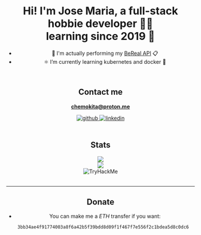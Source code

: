 <div align="center">


  

# Hi! I'm Jose Maria, a full-stack hobbie developer 👨‍💻 <br> learning since 2019 🚀
  
- 📃 I'm actually performing my [BeReal API](https://github.com/chemokita13/beReal-api) 📋
- ⚛️ I’m currently learning kubernetes and docker 🐋
  
<br/>  

## Contact me 
<!-- ### Contact with me in [my portolio's form](https://josemariapahino.me) -->
**chemokita@proton.me**
<div align="center">
<a href="https://github.com/chemokita13" target="_blank">
<img src=https://img.shields.io/badge/github-%2324292e.svg?&style=for-the-badge&logo=github&logoColor=white alt=github style="margin-bottom: 5px;" />
</a>
<a href="https://linkedin.com/in/jos%C3%A9-mar%C3%ADa-pahino-leibu-588303242" target="_blank">
<img src=https://img.shields.io/badge/linkedin-%231E77B5.svg?&style=for-the-badge&logo=linkedin&logoColor=white alt=linkedin style="margin-bottom: 5px;" />
</a>  
</div>  
  

<br/>  


## Stats 
  <div><img src="https://github-readme-stats.vercel.app/api/top-langs/?username=chemokita13&theme=tokyonight&hide_border=true&layout=compact"  /></div>  
  <div ><img src="https://github-readme-stats.vercel.app/api?username=chemokita13&show_icons=true&theme=tokyonight&hide_border=true"  /></div>  
  <div><img src="https://tryhackme-badges.s3.amazonaws.com/chemokita13.png" alt="TryHackMe"></div>
<br/>  

___
  
## Donate
  - You can make me a _ETH_ transfer if you want:
```
  3bb34ae4f91774003a8f6a42b5f39bdd8d09f1f467f7e556f2c1bdea5d8c0dc6
```



<!-- 
## My proyects
  
- <a href='#1'>React.js and Next.js</a>
- <a href='#2'>React native</a>
- <a href='#3'> Node.js (express, handlebars, angular...)</a>
- <a href='#4'> Others</a>

<br/>


## My Skill Set  
<table><tr><td valign="top" width="33%">



### Frontend  
<div align="center">  
<a href="https://reactjs.org/" target="_blank"><img style="margin: 10px" src="https://profilinator.rishav.dev/skills-assets/react-original-wordmark.svg" alt="React" height="50" /></a>  
  <a href="https://www.typescriptlang.org/" target="_blank"><img style="margin: 10px" src="https://profilinator.rishav.dev/skills-assets/typescript-original.svg" alt="TypeScript" height="50" /></a>  
<a href="https://www.w3schools.com/css/" target="_blank"><img style="margin: 10px" src="https://profilinator.rishav.dev/skills-assets/css3-original-wordmark.svg" alt="CSS3" height="50" /></a>  
<a href="https://en.wikipedia.org/wiki/HTML5" target="_blank"><img style="margin: 10px" src="https://profilinator.rishav.dev/skills-assets/html5-original-wordmark.svg" alt="HTML5" height="50" /></a>  
<a href="https://www.javascript.com/" target="_blank"><img style="margin: 10px" src="https://profilinator.rishav.dev/skills-assets/javascript-original.svg" alt="JavaScript" height="50" /></a>  
</div>

</td><td valign="top" width="33%">



### Backend  
<div align="center">  
<a href="https://www.javascript.com/" target="_blank"><img style="margin: 10px" src="https://profilinator.rishav.dev/skills-assets/javascript-original.svg" alt="JavaScript" height="50" /></a>  
<a href="https://www.typescriptlang.org/" target="_blank"><img style="margin: 10px" src="https://profilinator.rishav.dev/skills-assets/typescript-original.svg" alt="TypeScript" height="50" /></a>  
<a href="https://www.mongodb.com/" target="_blank"><img style="margin: 10px" src="https://profilinator.rishav.dev/skills-assets/mongodb-original-wordmark.svg" alt="MongoDB" height="50" /></a>  
<a href="https://nodejs.org/" target="_blank"><img style="margin: 10px" src="https://profilinator.rishav.dev/skills-assets/nodejs-original-wordmark.svg" alt="Node.js" height="50" /></a>  
<a href="https://www.nginx.com/" target="_blank"><img style="margin: 10px" src="https://profilinator.rishav.dev/skills-assets/nginx-original.svg" alt="Nginx" height="50" /></a>  
<a href="https://www.python.org/" target="_blank"><img style="margin: 10px" src="https://profilinator.rishav.dev/skills-assets/python-original.svg" alt="Python" height="50" /></a>  
<a href="https://expressjs.com/" target="_blank"><img style="margin: 10px" src="https://profilinator.rishav.dev/skills-assets/express-original-wordmark.svg" alt="Express.js" height="50" /></a>  
<a href="https://www.mysql.com/" target="_blank"><img style="margin: 10px" src="https://profilinator.rishav.dev/skills-assets/mysql-original-wordmark.svg" alt="MySQL" height="50" /></a>  
<a href="https://www.electronjs.org/" target="_blank"><img style="margin: 10px" src="https://profilinator.rishav.dev/skills-assets/electron-original.svg" alt="Electron" height="50" /></a>  
<a href="https://nextjs.org/" target="_blank"><img style="margin: 10px" src="https://profilinator.rishav.dev/skills-assets/nextjs.png" alt="NextJS" height="50" /></a>  
<a href="https://www.cplusplus.com/" target="_blank"><img style="margin: 10px" src="https://profilinator.rishav.dev/skills-assets/cplusplus-original.svg" alt="C++" height="50" /></a>  
</div>

</td><td valign="top" width="33%">



### DevOps  
<div align="center">  
<a href="https://www.linux.org/" target="_blank"><img style="margin: 10px" src="https://profilinator.rishav.dev/skills-assets/linux-original.svg" alt="Linux" height="50" /></a>  
<a href="https://github.com/" target="_blank"><img style="margin: 10px" src="https://profilinator.rishav.dev/skills-assets/git-scm-icon.svg" alt="Git" height="50" /></a>  
<a href="https://www.gnu.org/software/bash/" target="_blank"><img style="margin: 10px" src="https://profilinator.rishav.dev/skills-assets/gnu_bash-icon.svg" alt="Bash" height="50" /></a>  
</div>

</td></tr></table>  

<br/>  


## Contact me 
### - Contact with me in [my portolio's form](https://josemariapahino.me)
<div align="center">
<a href="https://github.com/chemokita13" target="_blank">
<img src=https://img.shields.io/badge/github-%2324292e.svg?&style=for-the-badge&logo=github&logoColor=white alt=github style="margin-bottom: 5px;" />
</a>
<a href="https://linkedin.com/in/jos%C3%A9-mar%C3%ADa-pahino-leibu-588303242" target="_blank">
<img src=https://img.shields.io/badge/linkedin-%231E77B5.svg?&style=for-the-badge&logo=linkedin&logoColor=white alt=linkedin style="margin-bottom: 5px;" />
</a>  
</div>  
  

<br/>  


## Github Stats  
<div align="center"><img src="https://github-readme-stats.vercel.app/api/top-langs/?username=chemokita13&theme=tokyonight&hide_border=true&layout=compact" align="center" /></div>  

<br/>  
  
___
  
## Donate
  - You can make me a _ETH_ transfer if you want:
```
  3bb34ae4f91774003a8f6a42b5f39bdd8d09f1f467f7e556f2c1bdea5d8c0dc6
```

----
## Repositories index

<br/>
  <div id='1'>
   <br/>

### React.js and Next.js

- [Minecraft clone (React.js)](https://github.com/chemokita13/minecraft-reactjs)
- [Real time TikTakToe (nextjs, socket.io)](https://github.com/chemokita13/next.js-socket.js-TikTakToe)
- [Electron.js & react.js html-reader using monaco editor](https://github.com/chemokita13/html-editor-viewer_electron)
- [Video links (MERN typescript)](https://github.com/chemokita13/video-web_mern-typescript)
- [Real time chat (express, socket.io, tailwind)](https://github.com/chemokita13/socket.io-react-expres_chat)
- [Pokedex (Next.js)](https://github.com/chemokita13/Pokedex_nextjs)
- [Ricky and Morty characters (vitejs(react) and tailwindcss)](https://github.com/chemokita13/ricky-and-mortyAPI_reactwithvitejs)
- [Weather (React.js)](https://github.com/chemokita13/weather_reactjs)
- [Random cats generator](https://github.com/chemokita13/RandomCats_reactjs)


<br/>
    <div id='2'>
<br/>

### React Native

- [Pexels.com app](https://github.com/chemokita13/Pexels.com-galery_react-native)
-  [Crypto prizes](https://github.com/chemokita13/cryptos_react-native)


<br/>
  <div id='3'>
<br/>

### Node.js (express, handlebars, angular...)

- [Notes app](https://github.com/chemokita13/notenet)
- [Nest.js restAPI mongoDB](https://github.com/chemokita13/nestjs_mongodb_restAPI)
- [Nest.js restAPI graphQL typeORM](https://github.com/chemokita13/Nestjs_graphql_typeorm)
- [Angular games library (express, mySQL)](https://github.com/chemokita13/angular-mysql-CRUD)

<br/>
    <div id='4'>
 <br/>

### Others

- [Deno express restAPI CRUD](https://github.com/chemokita13/deno-express-mongodb-tasksapp)
- [Django password generator](https://github.com/chemokita13/password-generator_django)
- [Tensorflow detect numbers IA](https://github.com/chemokita13/detectNumbers_Tensorflow.js)
- [Python calculator](https://github.com/chemokita13/calculator_python)
- [Python shell snake game](https://github.com/chemokita13/snakeGame_python)
- [C++ sell snake game](https://github.com/chemokita13/snakeGame_cpp)

<br/>

___
Thanks for view!
-->
